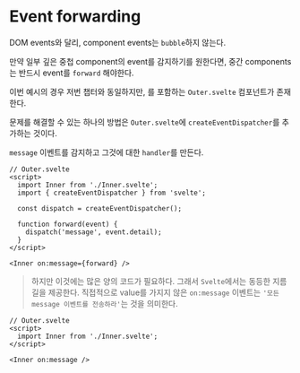 # Event forwarding
DOM events와 달리, component events는 `bubble`하지 않는다.

만약 일부 깊은 중첩 component의 event를 감지하기를 원한다면, 중간 components는 반드시 event를 `forward` 해야한다.

이번 예시의 경우 저번 챕터와 동일하지만, <Inner />를 포함하는 `Outer.svelte` 컴포넌트가 존재한다.

문제를 해결할 수 있는 하나의 방법은 `Outer.svelte`에 `createEventDispatcher`를 추가하는 것이다.

`message` 이벤트를 감지하고 그것에 대한 `handler`를 만든다.

```svelte
// Outer.svelte
<script>
  import Inner from './Inner.svelte';
  import { createEventDispatcher } from 'svelte';
  
  const dispatch = createEventDispatcher();
  
  function forward(event) {
    dispatch('message', event.detail);
  }
</script>

<Inner on:message={forward} />
```

> 하지만 이것에는 많은 양의 코드가 필요하다. 그래서 `Svelte`에서는 동등한 지름길을 제공한다. 직접적으로 value를 가지지 않은 `on:message` 이벤트는 `'모든 message 이벤트를 전송하라'`는 것을 의미한다.

```svelte
// Outer.svelte
<script>
  import Inner from './Inner.svelte';
</script>

<Inner on:message />
```